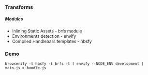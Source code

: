 ### Transforms

##### Modules

* Inlining Static Assets - brfs module
* Environments detection - envify
* Compiled Handlebars templates - hbsfy

### Demo
```browserify -t hbsfy -t brfs -t [ envify --NODE_ENV development ] main.js > bundle.js```
